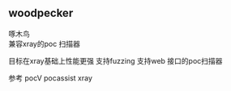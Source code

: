 <!--
 * @Date: 2022-04-13 16:40:39
 * @LastEditors: recar
 * @LastEditTime: 2022-04-13 16:43:01
-->
## woodpecker 

啄木鸟  
兼容xray的poc 扫描器  

目标在xray基础上性能更强 支持fuzzing 
支持web 接口的poc扫描器  


参考 pocV pocassist xray


























































































